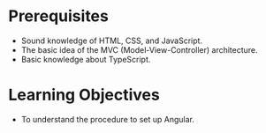 # Prerequisites

- Sound knowledge of HTML, CSS, and JavaScript.
- The basic idea of the MVC (Model-View-Controller) architecture.
- Basic knowledge about TypeScript.


# Learning Objectives

- To understand the procedure to set up Angular.
